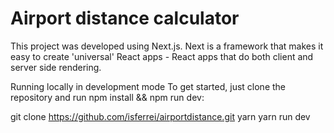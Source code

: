 # Airport distance calculator
 

This project was developed using Next.js. Next is a framework that makes it easy to create 'universal' React apps - React apps that do both client and server side rendering.


Running locally in development mode
To get started, just clone the repository and run npm install && npm run dev:

git clone https://github.com/isferrei/airportdistance.git
yarn
yarn run dev 
